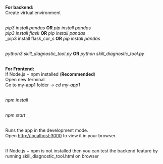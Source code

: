 **For backend:**<br/>
Create virtual environment<br/><br/>

_pip3 install pandas_ **OR** _pip install pandas_<br/>
_pip3 install flask_ **OR** _pip install pandas_<br/>
_pip3 install flask_cor_s **OR** _pip install pandas_<br/><br/>

_python3 skill_diagnostic_tool.py_ **OR** _python skill_diagnostic_tool.py_<br/><br/>

**For Frontend:**<br/>
If Node.js + npm installed (**Recommended**)<br/>
Open new terminal <br/>
Go to my-app1 folder -> _cd my-app1_<br/><br/>

_npm install_<br/><br/>

_npm start_<br/><br/>

Runs the app in the development mode.<br/>
Open [http://localhost:3000](http://localhost:3000) to view it in your browser.<br/><br/>

If Node.js + npm is not installed then you can test the backend feature by running skill_diagnostic_tool.html on browser<br/>

